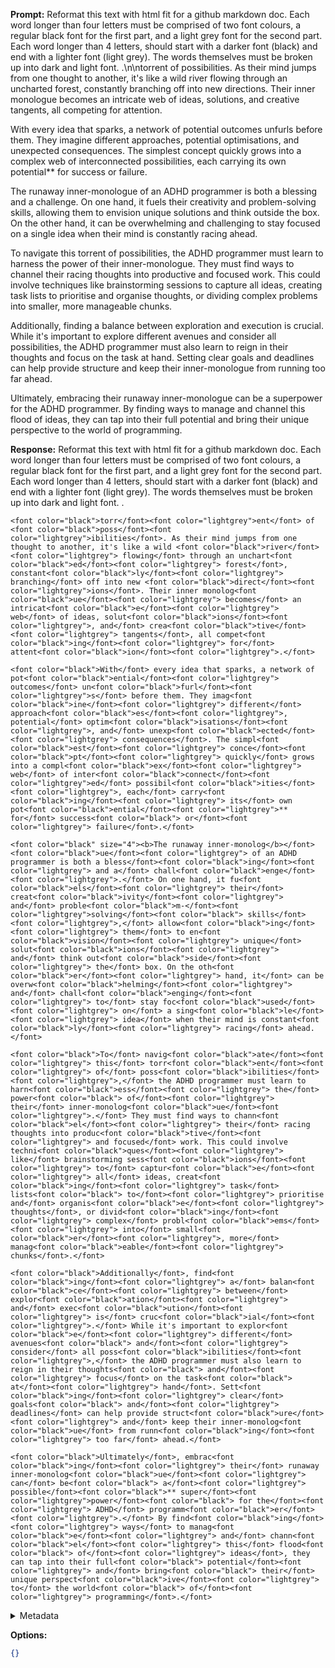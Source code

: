 **Prompt:**
Reformat this text with html fit for a github markdown doc. Each word longer than four letters must be comprised of two font colours, a regular black font for the first part, and a light grey font for the second part. Each word longer than 4 letters, should start with a darker font (black) and end with a lighter font (light grey). The words themselves must be broken up into dark and light font. .\n\ntorrent of possibilities. As their mind jumps from one thought to another, it's like a wild river flowing through an uncharted forest, constantly branching off into new directions. Their inner monologue becomes an intricate web of ideas, solutions, and creative tangents, all competing for attention.

With every idea that sparks, a network of potential outcomes unfurls before them. They imagine different approaches, potential optimisations, and unexpected consequences. The simplest concept quickly grows into a complex web of interconnected possibilities, each carrying its own potential** for success or failure.

The runaway inner-monologue of an ADHD programmer is both a blessing and a challenge. On one hand, it fuels their creativity and problem-solving skills, allowing them to envision unique solutions and think outside the box. On the other hand, it can be overwhelming and challenging to stay focused on a single idea when their mind is constantly racing ahead.

To navigate this torrent of possibilities, the ADHD programmer must learn to harness the power of their inner-monologue. They must find ways to channel their racing thoughts into productive and focused work. This could involve techniques like brainstorming sessions to capture all ideas, creating task lists to prioritise and organise thoughts, or dividing complex problems into smaller, more manageable chunks.

Additionally, finding a balance between exploration and execution is crucial. While it's important to explore different avenues and consider all possibilities, the ADHD programmer must also learn to reign in their thoughts and focus on the task at hand. Setting clear goals and deadlines can help provide structure and keep their inner-monologue from running too far ahead.

Ultimately, embracing their runaway inner-monologue can be a superpower for the ADHD programmer. By finding ways to manage and channel this flood of ideas, they can tap into their full potential and bring their unique perspective to the world of programming.

**Response:**
Reformat this text with html fit for a github markdown doc. Each word longer than four letters must be comprised of two font colours, a regular black font for the first part, and a light grey font for the second part. Each word longer than 4 letters, should start with a darker font (black) and end with a lighter font (light grey). The words themselves must be broken up into dark and light font. .

```
<font color="black">torr</font><font color="lightgrey">ent</font> of <font color="black">poss</font><font color="lightgrey">ibilities</font>. As their mind jumps from one thought to another, it's like a wild <font color="black">river</font><font color="lightgrey"> flowing</font> through an unchart<font color="black">ed</font><font color="lightgrey"> forest</font>, constant<font color="black">ly</font><font color="lightgrey"> branching</font> off into new <font color="black">direct</font><font color="lightgrey">ions</font>. Their inner monolog<font color="black">ue</font><font color="lightgrey"> becomes</font> an intricat<font color="black">e</font><font color="lightgrey"> web</font> of ideas, solut<font color="black">ions</font><font color="lightgrey">, and</font> crea<font color="black">tive</font><font color="lightgrey"> tangents</font>, all compet<font color="black">ing</font><font color="lightgrey"> for</font> attent<font color="black">ion</font><font color="lightgrey">.</font>

<font color="black">With</font> every idea that sparks, a network of pot<font color="black">ential</font><font color="lightgrey"> outcomes</font> un<font color="black">furl</font><font color="lightgrey">s</font> before them. They imag<font color="black">ine</font><font color="lightgrey"> different</font> approach<font color="black">es</font><font color="lightgrey">, potential</font> optim<font color="black">isations</font><font color="lightgrey">, and</font> unexp<font color="black">ected</font><font color="lightgrey"> consequences</font>. The simpl<font color="black">est</font><font color="lightgrey"> conce</font><font color="black">pt</font><font color="lightgrey"> quickly</font> grows into a compl<font color="black">ex</font><font color="lightgrey"> web</font> of inter<font color="black">connect</font><font color="lightgrey">ed</font> possibil<font color="black">ities</font><font color="lightgrey">, each</font> carry<font color="black">ing</font><font color="lightgrey"> its</font> own pot<font color="black">ential</font><font color="lightgrey">** for</font> success<font color="black"> or</font><font color="lightgrey"> failure</font>.</font>

<font color="black" size="4"><b>The runaway inner-monolog</b></font><font color="black">ue</font><font color="lightgrey"> of an ADHD programmer is both a bless</font><font color="black">ing</font><font color="lightgrey"> and a</font> chall<font color="black">enge</font><font color="lightgrey">.</font> On one hand, it fu<font color="black">els</font><font color="lightgrey"> their</font> creat<font color="black">ivity</font><font color="lightgrey"> and</font> proble<font color="black">m-</font><font color="lightgrey">solving</font><font color="black"> skills</font><font color="lightgrey">,</font> allow<font color="black">ing</font><font color="lightgrey"> them</font> to en<font color="black">vision</font><font color="lightgrey"> unique</font> solut<font color="black">ions</font><font color="lightgrey"> and</font> think out<font color="black">side</font><font color="lightgrey"> the</font> box. On the oth<font color="black">er</font><font color="lightgrey"> hand, it</font> can be overw<font color="black">helming</font><font color="lightgrey"> and</font> chall<font color="black">enging</font><font color="lightgrey"> to</font> stay foc<font color="black">used</font><font color="lightgrey"> on</font> a sing<font color="black">le</font><font color="lightgrey"> idea</font> when their mind is constant<font color="black">ly</font><font color="lightgrey"> racing</font> ahead.</font>

<font color="black">To</font> navig<font color="black">ate</font><font color="lightgrey"> this</font> torr<font color="black">ent</font><font color="lightgrey"> of</font> poss<font color="black">ibilities</font><font color="lightgrey">,</font> the ADHD programmer must learn to harn<font color="black">ess</font><font color="lightgrey"> the</font> power<font color="black"> of</font><font color="lightgrey"> their</font> inner-monolog<font color="black">ue</font><font color="lightgrey">.</font> They must find ways to chann<font color="black">el</font><font color="lightgrey"> their</font> racing thoughts into produc<font color="black">tive</font><font color="lightgrey"> and focused</font> work. This could involve techni<font color="black">ques</font><font color="lightgrey"> like</font> brainstorming sess<font color="black">ions</font><font color="lightgrey"> to</font> captur<font color="black">e</font><font color="lightgrey"> all</font> ideas, creat<font color="black">ing</font><font color="lightgrey"> task</font> lists<font color="black"> to</font><font color="lightgrey"> prioritise and</font> organis<font color="black">e</font><font color="lightgrey"> thoughts</font>, or divid<font color="black">ing</font><font color="lightgrey"> complex</font> probl<font color="black">ems</font><font color="lightgrey"> into</font> small<font color="black">er</font><font color="lightgrey">, more</font> manag<font color="black">eable</font><font color="lightgrey"> chunks</font>.</font>

<font color="black">Additionally</font>, find<font color="black">ing</font><font color="lightgrey"> a</font> balan<font color="black">ce</font><font color="lightgrey"> between</font> explor<font color="black">ation</font><font color="lightgrey"> and</font> exec<font color="black">ution</font><font color="lightgrey"> is</font> cruc<font color="black">ial</font><font color="lightgrey">.</font> While it's important to explor<font color="black">e</font><font color="lightgrey"> different</font> avenues<font color="black"> and</font><font color="lightgrey"> consider</font> all poss<font color="black">ibilities</font><font color="lightgrey">,</font> the ADHD programmer must also learn to reign in their thoughts<font color="black"> and</font><font color="lightgrey"> focus</font> on the task<font color="black"> at</font><font color="lightgrey"> hand</font>. Sett<font color="black">ing</font><font color="lightgrey"> clear</font> goals<font color="black"> and</font><font color="lightgrey"> deadlines</font> can help provide struct<font color="black">ure</font><font color="lightgrey"> and</font> keep their inner-monolog<font color="black">ue</font> from runn<font color="black">ing</font><font color="lightgrey"> too far</font> ahead.</font>

<font color="black">Ultimately</font>, embrac<font color="black">ing</font><font color="lightgrey"> their</font> runaway inner-monolog<font color="black">ue</font><font color="lightgrey"> can</font> be<font color="black"> a</font><font color="lightgrey"> possible</font><font color="black">** super</font><font color="lightgrey">power</font><font color="black"> for the</font><font color="lightgrey"> ADHD</font> programm<font color="black">er</font><font color="lightgrey">.</font> By find<font color="black">ing</font><font color="lightgrey"> ways</font> to manag<font color="black">e</font><font color="lightgrey"> and</font> chann<font color="black">el</font><font color="lightgrey"> this</font> flood<font color="black"> of</font><font color="lightgrey"> ideas</font>, they can tap into their full<font color="black"> potential</font><font color="lightgrey"> and</font> bring<font color="black"> their</font> unique perspect<font color="black">ive</font><font color="lightgrey"> to</font> the world<font color="black"> of</font><font color="lightgrey"> programming</font>.</font>
```

<details><summary>Metadata</summary>

- Duration: 73091 ms
- Datetime: 2023-09-16T10:13:04.558680
- Model: gpt-3.5-turbo-0613

</details>

**Options:**
```json
{}
```

